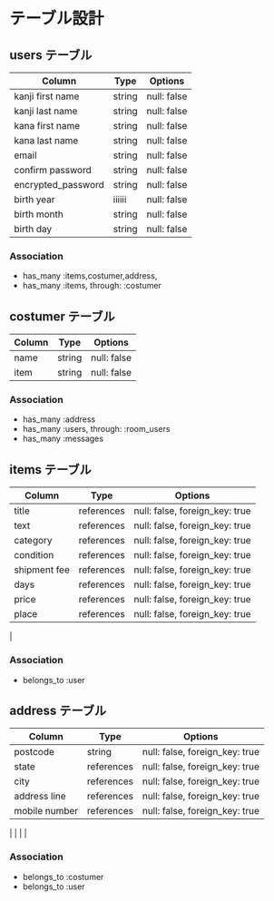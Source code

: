 # テーブル設計

## users テーブル

| Column                                  | Type   | Options     |
| ----------------------------------------| ------ | ----------- |
| kanji first name                        | string | null: false |
| kanji last name                         | string | null: false |
| kana first name                         | string | null: false |
| kana last name                          | string | null: false |
| email                                   | string | null: false |
| confirm password                        | string | null: false |
| encrypted_password                      | string | null: false |
| birth year                              | iiiiii | null: false |
| birth month                             | string | null: false |
| birth day                               | string | null: false |


### Association

- has_many :items,costumer,address,
- has_many :items, through: :costumer

## costumer テーブル

| Column | Type   | Options     |
| ------ | ------ | ----------- |
| name   | string | null: false |
| item   | string | null: false |

### Association

- has_many :address
- has_many :users, through: :room_users
- has_many :messages

## items テーブル

| Column                 | Type       | Options                        |
| -----------------------| ---------- | ------------------------------ |
| title                  | references | null: false, foreign_key: true |
| text                   | references | null: false, foreign_key: true |
| category               | references | null: false, foreign_key: true |
| condition              | references | null: false, foreign_key: true |
| shipment fee           | references | null: false, foreign_key: true |
| days                   | references | null: false, foreign_key: true |
| price                  | references | null: false, foreign_key: true |
| place                  | references | null: false, foreign_key: true |
|

### Association

- belongs_to :user

## address テーブル

| Column          | Type       | Options                        |
| --------------- | ---------- | ------------------------------ |
| postcode        | string     | null: false, foreign_key: true |
| state           | references | null: false, foreign_key: true |
| city            | references | null: false, foreign_key: true |
|address line     | references | null: false, foreign_key: true |
|mobile number    | references | null: false, foreign_key: true |
|
|
|
|

### Association

- belongs_to :costumer
- belongs_to :user